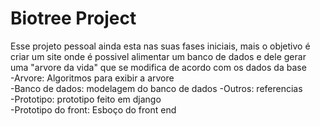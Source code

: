 # Biotree Project
Esse projeto pessoal ainda esta nas suas fases iniciais, mais o objetivo é criar um site onde é possivel alimentar um banco de dados e dele gerar uma "arvore da vida" que se modifica de acordo com os dados da base  
-Arvore: Algoritmos para exibir a arvore  
-Banco de dados: modelagem do banco de dados
-Outros: referencias  
-Prototipo: prototipo feito em django  
-Prototipo do front: Esboço do front end  
